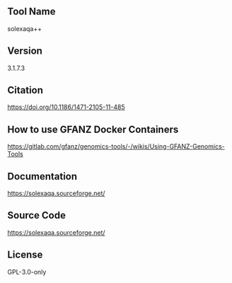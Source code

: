## Tool Name
solexaqa++
## Version
3.1.7.3
## Citation
https://doi.org/10.1186/1471-2105-11-485
## How to use GFANZ Docker Containers
https://gitlab.com/gfanz/genomics-tools/-/wikis/Using-GFANZ-Genomics-Tools
## Documentation
https://solexaqa.sourceforge.net/
## Source Code
https://solexaqa.sourceforge.net/
## License
GPL-3.0-only
